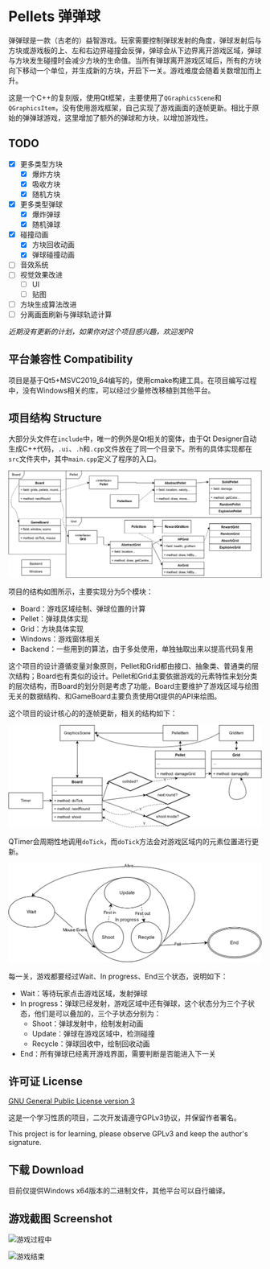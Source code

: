 # Pellets 弹弹球	

​		弹弹球是一款（古老的）益智游戏。玩家需要控制弹球发射的角度，弹球发射后与方块或游戏板的上、左和右边界碰撞会反弹，弹球会从下边界离开游戏区域，弹球与方块发生碰撞时会减少方块的生命值。当所有弹球离开游戏区域后，所有的方块向下移动一个单位，并生成新的方块，开启下一关。游戏难度会随着关数增加而上升。

​		这是一个C++的复刻版，使用Qt框架，主要使用了`QGraphicsScene`和`QGraphicsItem`，没有使用游戏框架，自己实现了游戏画面的逐帧更新。相比于原始的弹弹球游戏，这里增加了额外的弹球和方块，以增加游戏性。



## TODO

- [x] 更多类型方块
  - [x] 爆炸方块
  - [x] 吸收方块
  - [x] 随机方块
- [x] 更多类型弹球
  - [x] 爆炸弹球
  - [x] 随机弹球
- [x] 碰撞动画
  - [x] 方块回收动画
  - [x] 弹球碰撞动画
- [ ] 音效系统
- [ ] 视觉效果改进
  - [ ] UI
  - [ ] 贴图
- [ ] 方块生成算法改进
- [ ] 分离画面刷新与弹球轨迹计算

*近期没有更新的计划，如果你对这个项目感兴趣，欢迎发PR*



## 平台兼容性 Compatibility

项目是基于Qt5+MSVC2019_64编写的，使用cmake构建工具。在项目编写过程中，没有Windows相关的库，可以经过少量修改移植到其他平台。



## 项目结构 Structure

大部分头文件在`include`中，唯一的例外是Qt相关的窗体，由于Qt Designer自动生成C++代码，`.ui`、`.h`和`.cpp`文件放在了同一个目录下。所有的具体实现都在`src`文件夹中，其中`main.cpp`定义了程序的入口。

![项目的结构](image\ProjectStructure.png)

项目的结构如图所示，主要实现分为5个模块：

- Board：游戏区域绘制、弹球位置的计算
- Pellet：弹球具体实现
- Grid：方块具体实现
- Windows：游戏窗体相关
- Backend：一些用到的算法，由于多处使用，单独抽取出来以提高代码复用

这个项目的设计遵循变量对象原则，Pellet和Grid都由接口、抽象类、普通类的层次结构；Board也有类似的设计。Pellet和Grid主要依据游戏的元素特性来划分类的层次结构，而Board的划分则是考虑了功能，Board主要维护了游戏区域与绘图无关的数据结构、和GameBoard主要负责使用Qt提供的API来绘图。

这个项目的设计核心的的逐帧更新，相关的结构如下：

![逐帧更新](image\UpdateByFrame.png)

QTimer会周期性地调用`doTick`，而`doTick`方法会对游戏区域内的元素位置进行更新。

![状态机](image\StateMachine.png)

每一关，游戏都要经过Wait、In progress、End三个状态，说明如下：

- Wait：等待玩家点击游戏区域，发射弹球
- In progress：弹球已经发射，游戏区域中还有弹球，这个状态分为三个子状态，他们是可以叠加的，三个子状态分别为：
  - Shoot：弹球发射中，绘制发射动画
  - Update：弹球在游戏区域中，检测碰撞
  - Recycle：弹球回收中，绘制回收动画
- End：所有弹球已经离开游戏界面，需要判断是否能进入下一关



## 许可证 License

[GNU General Public License version 3](https://github.com/ColorsWind/Pellets/blob/master/LICENSE)

这是一个学习性质的项目，二次开发请遵守GPLv3协议，并保留作者署名。

This project is for learning, please observe GPLv3 and keep the author's signature.



## 下载 Download

目前仅提供Windows x64版本的二进制文件，其他平台可以自行编译。



## 游戏截图  Screenshot 

![游戏过程中](D:\ClionProjects\Pellets\image\GameWindows.png)

![游戏结束](D:\ClionProjects\Pellets\image\GameWindowsEnd.png)
